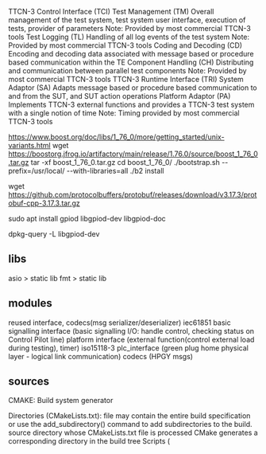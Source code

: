 TTCN-3 Control Interface (TCI)
Test Management (TM)
Overall management of the test system, test system user interface, execution of tests, provider of parameters
Note: Provided by most commercial TTCN-3 tools
Test Logging (TL)
Handling of all log events of the test system
Note: Provided by most commercial TTCN-3 tools
Coding and Decoding (CD)
Encoding and decoding data associated with message based or
procedure based communication within the TE
Component Handling (CH)
Distributing and communication between parallel test components
Note: Provided by most commercial TTCN-3 tools
TTCN-3 Runtime Interface (TRI)
System Adaptor (SA)
Adapts message based or
procedure based communication to and from the SUT, and SUT action operations
Platform Adaptor (PA)
Implements TTCN-3 external functions and provides a TTCN-3 test system with a single notion of time
Note: Timing provided by most commercial TTCN-3 tools

https://www.boost.org/doc/libs/1_76_0/more/getting_started/unix-variants.html
wget https://boostorg.jfrog.io/artifactory/main/release/1.76.0/source/boost_1_76_0.tar.gz
tar -xf boost_1_76_0.tar.gz
cd boost_1_76_0/
./bootstrap.sh --prefix=/usr/local/ --with-libraries=all
./b2 install

wget https://github.com/protocolbuffers/protobuf/releases/download/v3.17.3/protobuf-cpp-3.17.3.tar.gz

sudo apt install gpiod libgpiod-dev libgpiod-doc

dpkg-query -L libgpiod-dev

## libs
asio > static lib
fmt > static lib
## modules
reused interface, codecs(msg serializer/deserializer)
iec61851 basic signalling interface (basic signalling I/O: handle control, checking status on Control Pilot line)
platform interface (external function(control external load during testing), timer)
iso15118-3 plc_interface (green plug home physical layer - logical link communication)
codecs (HPGY msgs)
## sources


CMAKE: Build system generator

Directories (CMakeLists.txt):
file may contain the entire build specification or use the add_subdirectory() command to add subdirectories to the build.
source directory whose CMakeLists.txt file is processed CMake generates a corresponding directory in the build tree
Scripts (<script>.cmake), and:
using the cmake(1) command-line tool with the -P option
Modules (<module>.cmake):
use the include() command to load a <module>.cmake source file in the scope of the including context

all values in CMake are stored as strings.
A list of elements is represented as a string by concatenating the elements separated by ; or <space>
set(x a "b;c") # sets "x" to "a;b;c", not "a;b\;c"
set(srcs a.c b.c c.c) # sets "srcs" to "a.c;b.c;c.c"

Variables:values are always of string type, Variables have dynamic scope. Each variable "set" or "unset" creates a binding in the current scope
Function Scope, Directory Scope
variable "set" or "unset" not inside a function call binds to the current directory scope.

Environment variable: $ENV{<variable>}.

variable reference has the form ${<variable>}, is replaced by the value of the variable, or by the empty string if the variable is not set.


system:
SUT Interface: IEC61851(ControlPilot), ISO15118(HPGP Plc - logical link)
TestSystem Timer, external system control function
Encode/Decode, DataType
io_service: for asynchronous operation during testing runtime (timer, send/receive event, ControlPilot io event, tester control input)
